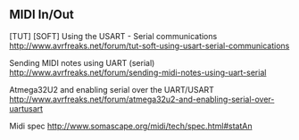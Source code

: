 
## MIDI In/Out

[TUT] [SOFT] Using the USART - Serial communications
http://www.avrfreaks.net/forum/tut-soft-using-usart-serial-communications

Sending MIDI notes using UART (serial)
http://www.avrfreaks.net/forum/sending-midi-notes-using-uart-serial

Atmega32U2 and enabling serial over the UART/USART
http://www.avrfreaks.net/forum/atmega32u2-and-enabling-serial-over-uartusart

Midi spec
http://www.somascape.org/midi/tech/spec.html#statAn
